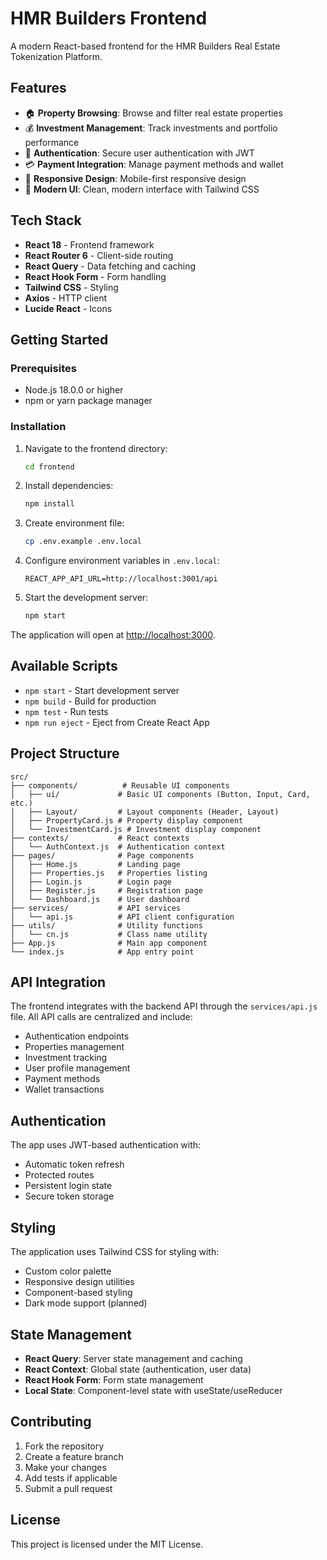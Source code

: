 # HMR Builders Frontend

A modern React-based frontend for the HMR Builders Real Estate Tokenization Platform.

## Features

- 🏠 **Property Browsing**: Browse and filter real estate properties
- 💰 **Investment Management**: Track investments and portfolio performance
- 🔐 **Authentication**: Secure user authentication with JWT
- 💳 **Payment Integration**: Manage payment methods and wallet
- 📱 **Responsive Design**: Mobile-first responsive design
- 🎨 **Modern UI**: Clean, modern interface with Tailwind CSS

## Tech Stack

- **React 18** - Frontend framework
- **React Router 6** - Client-side routing
- **React Query** - Data fetching and caching
- **React Hook Form** - Form handling
- **Tailwind CSS** - Styling
- **Axios** - HTTP client
- **Lucide React** - Icons

## Getting Started

### Prerequisites

- Node.js 18.0.0 or higher
- npm or yarn package manager

### Installation

1. Navigate to the frontend directory:
   ```bash
   cd frontend
   ```

2. Install dependencies:
   ```bash
   npm install
   ```

3. Create environment file:
   ```bash
   cp .env.example .env.local
   ```

4. Configure environment variables in `.env.local`:
   ```env
   REACT_APP_API_URL=http://localhost:3001/api
   ```

5. Start the development server:
   ```bash
   npm start
   ```

The application will open at [http://localhost:3000](http://localhost:3000).

## Available Scripts

- `npm start` - Start development server
- `npm build` - Build for production
- `npm test` - Run tests
- `npm run eject` - Eject from Create React App

## Project Structure

```
src/
├── components/          # Reusable UI components
│   ├── ui/             # Basic UI components (Button, Input, Card, etc.)
│   ├── Layout/         # Layout components (Header, Layout)
│   ├── PropertyCard.js # Property display component
│   └── InvestmentCard.js # Investment display component
├── contexts/           # React contexts
│   └── AuthContext.js  # Authentication context
├── pages/              # Page components
│   ├── Home.js         # Landing page
│   ├── Properties.js   # Properties listing
│   ├── Login.js        # Login page
│   ├── Register.js     # Registration page
│   └── Dashboard.js    # User dashboard
├── services/           # API services
│   └── api.js          # API client configuration
├── utils/              # Utility functions
│   └── cn.js           # Class name utility
├── App.js              # Main app component
└── index.js            # App entry point
```

## API Integration

The frontend integrates with the backend API through the `services/api.js` file. All API calls are centralized and include:

- Authentication endpoints
- Properties management
- Investment tracking
- User profile management
- Payment methods
- Wallet transactions

## Authentication

The app uses JWT-based authentication with:
- Automatic token refresh
- Protected routes
- Persistent login state
- Secure token storage

## Styling

The application uses Tailwind CSS for styling with:
- Custom color palette
- Responsive design utilities
- Component-based styling
- Dark mode support (planned)

## State Management

- **React Query**: Server state management and caching
- **React Context**: Global state (authentication, user data)
- **React Hook Form**: Form state management
- **Local State**: Component-level state with useState/useReducer

## Contributing

1. Fork the repository
2. Create a feature branch
3. Make your changes
4. Add tests if applicable
5. Submit a pull request

## License

This project is licensed under the MIT License.
